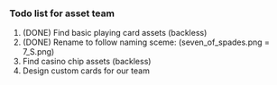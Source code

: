 ### Todo list for asset team

<ol>
<li> (DONE) Find basic playing card assets (backless)</li>
<li> (DONE) Rename to follow naming sceme: (seven_of_spades.png = 7_S.png)</li>
<li>Find casino chip assets (backless)</li>
<li>Design custom cards for our team</li>
</ol>
